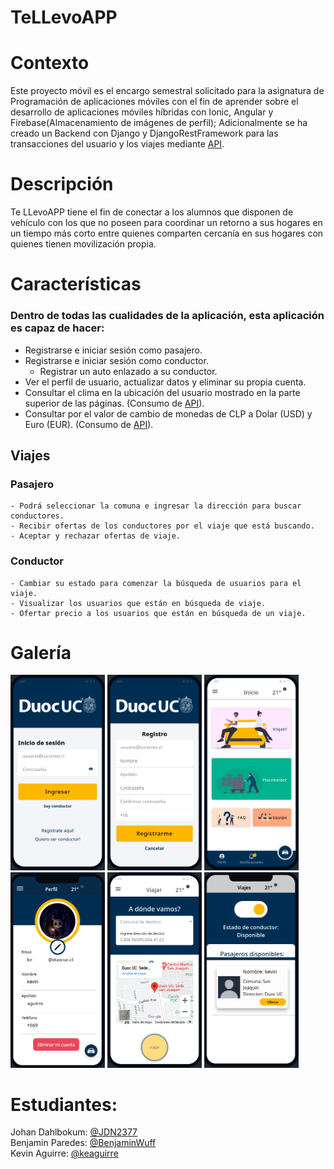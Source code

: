 # TeLLevoAPP

# Contexto
Este proyecto móvil es el encargo semestral solicitado para la asignatura de Programación de aplicaciones móviles con el fin de aprender sobre el desarrollo de aplicaciones móviles híbridas con Ionic, Angular y Firebase(Almacenamiento de imágenes de perfil); Adicionalmente se ha creado un Backend con Django y DjangoRestFramework para las transacciones del usuario y los viajes mediante [API](https://github.com/keaguirre/djangoBackend).<br> 
# Descripción
Te LLevoAPP tiene el fin de conectar a los alumnos que disponen de vehículo con los que no poseen para coordinar un retorno a sus hogares en un tiempo más corto entre quienes comparten cercanía en sus hogares con quienes tienen movilización propia.

# Características
### Dentro de todas las cualidades de la aplicación, esta aplicación es capaz de hacer:
- Registrarse e iniciar sesión como pasajero.
- Registrarse e iniciar sesión como conductor.
    - Registrar un auto enlazado a su conductor.
- Ver el perfil de usuario, actualizar datos y eliminar su propia cuenta.
- Consultar el clima en la ubicación del usuario mostrado en la parte superior de las páginas. (Consumo de [API](https://openweathermap.org/api)).
- Consultar por el valor de cambio de monedas de CLP a Dolar (USD) y Euro (EUR). (Consumo de [API](https://mindicador.cl/)).
## Viajes
### Pasajero
    - Podrá seleccionar la comuna e ingresar la dirección para buscar conductores.
    - Recibir ofertas de los conductores por el viaje que está buscando.
    - Aceptar y rechazar ofertas de viaje.
### Conductor
    - Cambiar su estado para comenzar la búsqueda de usuarios para el viaje.
    - Visualizar los usuarios que están en búsqueda de viaje.
    - Ofertar precio a los usuarios que están en búsqueda de un viaje.

# Galería
<img src="https://github.com/keaguirre/prograMovil/blob/master/Screenshots/login.png?raw=true" width="30%"></img> <img src="https://github.com/keaguirre/prograMovil/blob/master/Screenshots/registro.png?raw=true" width="30%"></img> <img src="https://github.com/keaguirre/prograMovil/blob/master/Screenshots/inicio.png?raw=true" width="30%"></img> <img src="https://github.com/keaguirre/prograMovil/blob/master/Screenshots/perfilUsuarios.png?raw=true" width="30%"></img> <img src="https://github.com/keaguirre/prograMovil/blob/master/Screenshots/viajePasajero.png?raw=true" width="30%"></img> <img src="https://github.com/keaguirre/prograMovil/blob/master/Screenshots/listadoPasajeros.png" width="30%"></img> 

# Estudiantes:
Johan Dahlbokum: [@JDN2377](https://github.com/JDN2377)<br>
Benjamin Paredes: [@BenjaminWuff](https://github.com/BenjaminWuff)<br>
Kevin Aguirre: [@keaguirre](https://github.com/keaguirre)
